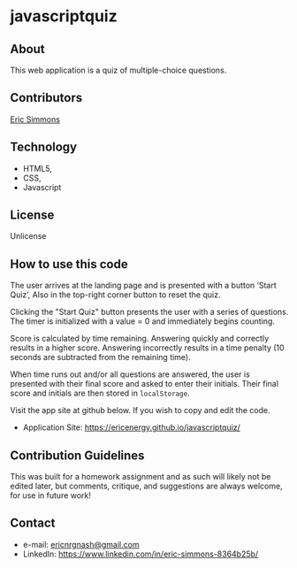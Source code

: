 # javascriptquiz


## About
This web application is a quiz of multiple-choice questions.

## Contributors
[Eric Simmons](https://github.com/@ericenergy)

## Technology
- HTML5,
- CSS,
- Javascript

## License
Unlicense

## How to use this code
The user arrives at the landing page and is presented with a button  ‘Start Quiz’, Also in the top-right corner button to reset the quiz.

Clicking the "Start Quiz" button presents the user with a series of questions. The timer is initialized with a value = 0 and immediately begins counting. 

Score is calculated by time remaining. Answering quickly and correctly results in a higher score. Answering incorrectly results in a time penalty (10 seconds are subtracted from the remaining time).

When time runs out and/or all questions are answered, the user is presented with their final score and asked to enter their initials. Their final score and initials are then stored in `localStorage`.

Visit the app site at github below. If you wish to copy and edit the code.
- Application Site: https://ericenergy.github.io/javascriptquiz/

## Contribution Guidelines
  This was built for a homework assignment and as such will likely not be edited later, but comments, critique, and suggestions are always welcome, for use in future work!
  
## Contact

- e-mail: ericnrgnash@gmail.com
- LinkedIn: https://www.linkedin.com/in/eric-simmons-8364b25b/
